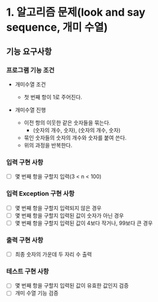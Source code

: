 # 1. 알고리즘 문제(look and say sequence, 개미 수열)

## 기능 요구사항

### 프로그램 기능 조건

- 개미수열 조건
  - 첫 번째 항이 1로 주어진다.
 
- 개미수열 진행
  - 이전 항의 이웃한 같은 숫자들을 묶는다. 
    - (숫자의 개수, 숫자), (숫자의 개수, 숫자)
  - 묶인 숫자들의 숫자의 개수와 숫자를 붙여 쓴다.  
  - 위의 과정을 반복한다. 

### 입력 구현 사항
- [ ] 몇 번째 항을 구할지 입력(3 < n < 100)

### 입력 Exception 구현 사항
- [ ] 몇 번째 항을 구할지 입력되지 않은 경우
- [ ] 몇 번째 항을 구할지 입력된 값이 숫자가 아닌 경우
- [ ] 몇 번째 항을 구할지 입력된 값이 4보다 작거나, 99보다 큰 경우

### 출력 구현 사항
- [ ] 최종 숫자의 가운데 두 자리 수 출력

### 테스트 구현 사항
- [ ] 몇 번째 항을 구할지 입력된 값이 유효한 값인지 검증
- [ ] 개미 수열 기능 검증

